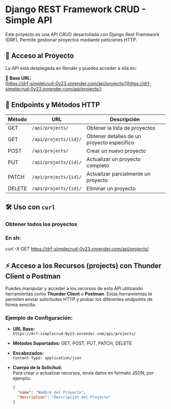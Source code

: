 # Django REST Framework CRUD - Simple API

Este proyecto es una API CRUD desarrollada con Django Rest Framework (DRF). Permite gestionar proyectos mediante peticiones HTTP.

## 🚀 Acceso al Proyecto

La API está desplegada en Render y puedes acceder a ella en:

🔗 **Base URL:**  
[https://drf-simplecrud-0y23.onrender.com/api/projects/](https://drf-simplecrud-0y23.onrender.com/api/projects/)

## 📌 Endpoints y Métodos HTTP

| Método | URL                           | Descripción                                  |
|--------|-------------------------------|----------------------------------------------|
| GET    | `/api/projects/`              | Obtener la lista de proyectos                |
| GET    | `/api/projects/{id}/`         | Obtener detalles de un proyecto específico   |
| POST   | `/api/projects/`              | Crear un nuevo proyecto                      |
| PUT    | `/api/projects/{id}/`         | Actualizar un proyecto completo              |
| PATCH  | `/api/projects/{id}/`         | Actualizar parcialmente un proyecto          |
| DELETE | `/api/projects/{id}/`         | Eliminar un proyecto                         |

## 🛠 Uso con `curl`

### Obtener todos los proyectos

### En sh:

curl -X GET https://drf-simplecrud-0y23.onrender.com/api/projects/

## ⚡ Acceso a los Recursos (projects) con Thunder Client o Postman

Puedes manipular y acceder a los recursos de esta API utilizando herramientas como **Thunder Client** o **Postman**. Estas herramientas te permiten enviar solicitudes HTTP y probar los diferentes endpoints de forma sencilla.

### Ejemplo de Configuración:

- **URL Base:**  
  `https://drf-simplecrud-0y23.onrender.com/api/projects/`

- **Métodos Soportados:** GET, POST, PUT, PATCH, DELETE

- **Encabezados:**  
  `Content-Type: application/json`

- **Cuerpo de la Solicitud:**  
  Para crear o actualizar recursos, envía datos en formato JSON, por ejemplo:
  ```json
  {
    "name": "Nombre del Proyecto",
    "description": "Descripción del Proyecto"
  }
